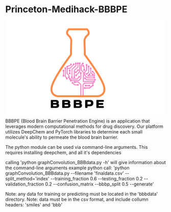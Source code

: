 # Princeton-Medihack-BBBPE
![alt text](bbbpe.png)
BBBPE (Blood Brain Barrier Penetration Engine) is an application that leverages modern computational methods for drug discovery. Our platform utilizes DeepChem and PyTorch libraries to determine each small molecule's ability to permeate the blood brain barrier. 

The python module can be used via command-line arguments.
This requires installing deepchem, and all it's dependencies

calling 'python graphConvolution_BBBdata.py -h' will give information
about the command-line arguments
example python call:
     'python graphConvolution_BBBdata.py --filename 'finaldata.csv' 
                                         --split_method='index'
                                         --training_fraction 0.6 
                                         --testing_fraction 0.2
                                         --validation_fraction 0.2
                                         --confusion_matrix
                                         --bbbp_split 0.5 --generate'

Note: any data for training or predicting must be located in the 'bbbdata' directory.
Note: data must be in the csv format, and include collumn headers: 'smiles' and 'bbb' 
